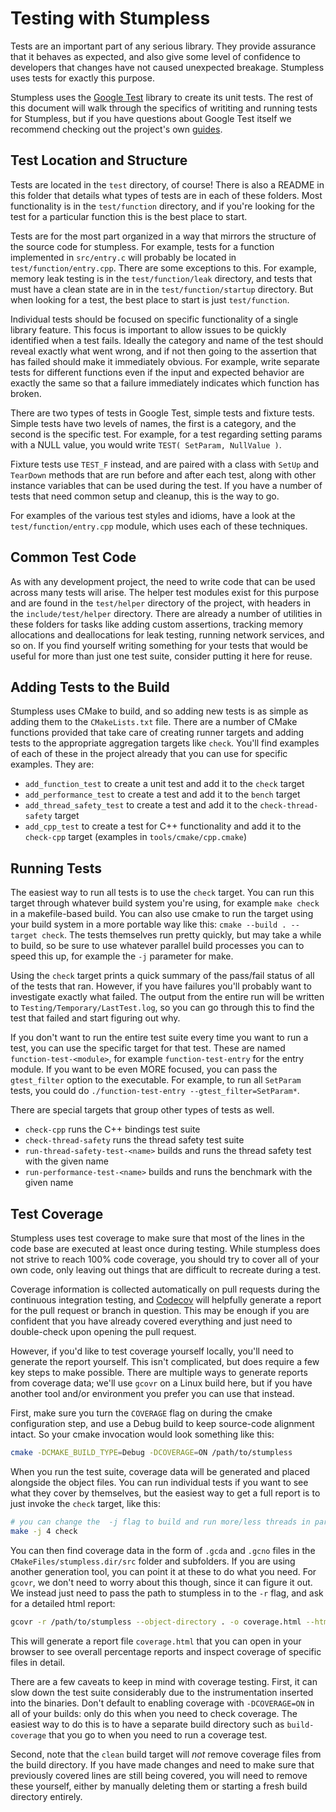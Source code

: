 # Testing with Stumpless
Tests are an important part of any serious library. They provide assurance that
it behaves as expected, and also give some level of confidence to developers
that changes have not caused unexpected breakage. Stumpless uses tests for
exactly this purpose.

Stumpless uses the [Google Test](https://github.com/google/googletest) library
to create its unit tests. The rest of this document will walk through the
specifics of writiting and running tests for Stumpless, but if you have
questions about Google Test itself we recommend checking out the project's
own [guides](https://google.github.io/googletest/).


## Test Location and Structure
Tests are located in the `test` directory, of course! There is also a README in
this folder that details what types of tests are in each of these folders. Most
functionality is in the `test/function` directory, and if you're looking for the
test for a particular function this is the best place to start.

Tests are for the most part organized in a way that mirrors the structure of the
source code for stumpless. For example, tests for a function implemented
in `src/entry.c` will probably be located in `test/function/entry.cpp`. There
are some exceptions to this. For example, memory leak testing is in the
`test/function/leak` directory, and tests that must have a clean state are in
in the `test/function/startup` directory. But when looking for a test, the best
place to start is just `test/function`.

Individual tests should be focused on specific functionality of a single library
feature. This focus is important to allow issues to be quickly identified when a
test fails. Ideally the category and name of the test should reveal exactly
what went wrong, and if not then going to the assertion that has failed should
make it immediately obvious. For example, write separate tests for different
functions even if the input and expected behavior are exactly the same so that a
failure immediately indicates which function has broken.

There are two types of tests in Google Test, simple tests and fixture tests.
Simple tests have two levels of names, the first is a category, and the second
is the specific test. For example, for a test regarding setting params with a
NULL value, you would write `TEST( SetParam, NullValue )`.

Fixture tests use `TEST_F` instead, and are paired with a class with `SetUp`
and `TearDown` methods that are run before and after each test, along with
other instance variables that can be used during the test. If you have a number
of tests that need common setup and cleanup, this is the way to go.

For examples of the various test styles and idioms, have a look at the
`test/function/entry.cpp` module, which uses each of these techniques.


## Common Test Code
As with any development project, the need to write code that can be used across
many tests will arise. The helper test modules exist for this purpose and are
found in the `test/helper` directory of the project, with headers in the
`include/test/helper` directory. There are already a number of utilities in
these folders for tasks like adding custom assertions, tracking memory
allocations and deallocations for leak testing, running network services, and
so on. If you find yourself writing something for your tests that would be
useful for more than just one test suite, consider putting it here for reuse.


## Adding Tests to the Build
Stumpless uses CMake to build, and so adding new tests is as simple as adding
them to the `CMakeLists.txt` file. There are a number of CMake functions
provided that take care of creating runner targets and adding tests to the
appropriate aggregation targets like `check`. You'll find examples of each of
these in the project already that you can use for specific examples. They are:
 * `add_function_test` to create a unit test and add it to the `check` target
 * `add_performance_test` to create a test and add it to the `bench` target
 * `add_thread_safety_test` to create a test and add it to the
   `check-thread-safety` target
 * `add_cpp_test` to create a test for C++ functionality and add it to the
   `check-cpp` target (examples in `tools/cmake/cpp.cmake`)


## Running Tests
The easiest way to run all tests is to use the `check` target. You can run this
target through whatever build system you're using, for example `make check` in a
makefile-based build. You can also use cmake to run the target using your build
system in a more portable way like this: `cmake --build . --target check`. The
tests themselves run pretty quickly, but may take a while to build, so be sure
to use whatever parallel build processes you can to speed this up, for example
the `-j` parameter for make.

Using the `check` target prints a quick summary of the pass/fail status of
all of the tests that ran. However, if you have failures you'll probably want to
investigate exactly what failed. The output from the entire run will be written
to `Testing/Temporary/LastTest.log`, so you can go through this to find the test
that failed and start figuring out why.

If you don't want to run the entire test suite every time you want to run a
test, you can use the specific target for that test. These are named
`function-test-<module>`, for example `function-test-entry` for the entry
module. If you want to be even MORE focused, you can pass the `gtest_filter`
option to the executable. For example, to run all `SetParam` tests, you could do
`./function-test-entry --gtest_filter=SetParam*`.

There are special targets that group other types of tests as well.
 * `check-cpp` runs the C++ bindings test suite
 * `check-thread-safety` runs the thread safety test suite
 * `run-thread-safety-test-<name>` builds and runs the thread safety test with
   the given name
 * `run-performance-test-<name>` builds and runs the benchmark with the given
   name


## Test Coverage
Stumpless uses test coverage to make sure that most of the lines in the code
base are executed at least once during testing. While stumpless does not strive
to reach 100% code coverage, you should try to cover all of your own code, only
leaving out things that are difficult to recreate during a test.

Coverage information is collected automatically on pull requests during the
continuous integration testing, and
[Codecov](https://app.codecov.io/gh/goatshriek/stumpless) will helpfully
generate a report for the pull request or branch in question. This may be enough
if you are confident that you have already covered everything and just need to
double-check upon opening the pull request.

However, if you'd like to test coverage yourself locally, you'll need to
generate the report yourself. This isn't complicated, but does require a few key
steps to make possible. There are multiple ways to generate reports from
coverage data; we'll use `gcovr` on a Linux build here, but if you have another
tool and/or environment you prefer you can use that instead.

First, make sure you turn the `COVERAGE` flag on during the cmake configuration
step, and use a Debug build to keep source-code alignment intact. So your cmake
invocation would look something like this:

```sh
cmake -DCMAKE_BUILD_TYPE=Debug -DCOVERAGE=ON /path/to/stumpless
```

When you run the test suite, coverage data will be generated and placed
alongside the object files. You can run individual tests if you want to see what
they cover by themselves, but the easiest way to get a full report is to just
invoke the `check` target, like this:

```sh
# you can change the  -j flag to build and run more/less threads in parallel
make -j 4 check
```

You can then find coverage data in the form of `.gcda` and `.gcno` files in the
`CMakeFiles/stumpless.dir/src` folder and subfolders. If you are using another
generation tool, you can point it at these to do what you need. For `gcovr`, we
don't need to worry about this though, since it can figure it out. We instead
just need to pass the path to stumpless in to the `-r` flag, and ask for a
detailed html report:

```sh
gcovr -r /path/to/stumpless --object-directory . -o coverage.html --html --html-details .
```

This will generate a report file `coverage.html` that you can open in your
browser to see overall percentage reports and inspect coverage of specific files
in detail.

There are a few caveats to keep in mind with coverage testing. First, it can
slow down the test suite considerably due to the instrumentation inserted into
the binaries. Don't default to enabling coverage with `-DCOVERAGE=ON` in all of
your builds: only do this when you need to check coverage. The easiest way to do
this is to have a separate build directory such as `build-coverage` that you go
to when you need to run a coverage test.

Second, note that the `clean` build target will _not_ remove coverage files from
the build directory. If you have made changes and need to make sure that
previously covered lines are still being covered, you will need to remove these
yourself, either by manually deleting them or starting a fresh build directory
entirely.
